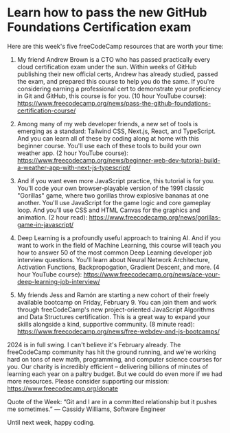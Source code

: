 # Learn how to pass the new GitHub Foundations Certification exam

Here are this week's five freeCodeCamp resources that are worth your time:

1. My friend Andrew Brown is a CTO who has passed practically every cloud certification exam under the sun. Within weeks of GitHub publishing their new official certs, Andrew has already studied, passed the exam, and prepared this course to help you do the same. If you're considering earning a professional cert to demonstrate your proficiency in Git and GitHub, this course is for you. (10 hour YouTube course): https://www.freecodecamp.org/news/pass-the-github-foundations-certification-course/

2. Among many of my web developer friends, a new set of tools is emerging as a standard: Tailwind CSS, Next.js, React, and TypeScript. And you can learn all of these by coding along at home with this beginner course. You'll use each of these tools to build your own weather app. (2 hour YouTube course): https://www.freecodecamp.org/news/beginner-web-dev-tutorial-build-a-weather-app-with-next-js-typescript/

3. And if you want even more JavaScript practice, this tutorial is for you. You'll code your own browser-playable version of the 1991 classic "Gorillas" game, where two gorillas throw explosive bananas at one another. You'll use JavaScript for the game logic and core gameplay loop. And you'll use CSS and HTML Canvas for the graphics and animation. (2 hour read): https://www.freecodecamp.org/news/gorillas-game-in-javascript/

4. Deep Learning is a profoundly useful approach to training AI. And if you want to work in the field of Machine Learning, this course will teach you how to answer 50 of the most common Deep Learning developer job interview questions. You'll learn about Neural Network Architecture, Activation Functions, Backpropogation, Gradient Descent, and more. (4 hour YouTube course): https://www.freecodecamp.org/news/ace-your-deep-learning-job-interview/

5. My friends Jess and Ramón are starting a new cohort of their freely available bootcamp on Friday, February 9. You can join them and work through freeCodeCamp's new project-oriented JavaScript Algorithms and Data Structures certification. This is a great way to expand your skills alongside a kind, supportive community. (8 minute read): https://www.freecodecamp.org/news/free-webdev-and-js-bootcamps/

2024 is in full swing. I can't believe it's February already. The freeCodeCamp community has hit the ground running, and we're working hard on tons of new math, programming, and computer science courses for you. Our charity is incredibly efficient – delivering billions of minutes of learning each year on a paltry budget. But we could do even more if we had more resources. Please consider supporting our mission: https://www.freecodecamp.org/donate

Quote of the Week: “Git and I are in a committed relationship but it pushes me sometimes.” — Cassidy Williams, Software Engineer

Until next week, happy coding.
